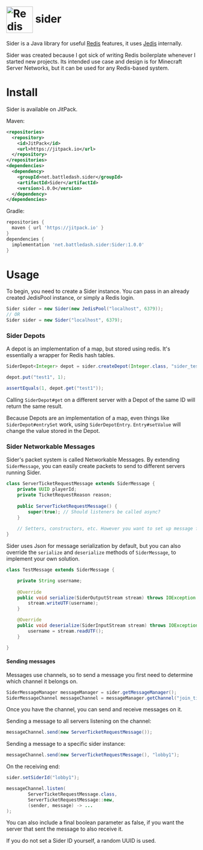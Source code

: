 # <img align="center" src="https://i.battleda.sh/7a727a2213355927dab19f8bec935885.png" alt="Redis Logo" width="70"> sider

Sider is a Java library for useful [Redis](https://redis.io/) features, it uses [Jedis](https://github.com/redis/jedis/) internally.

Sider was created because I got sick of writing Redis boilerplate whenever I started new projects.
Its intended use case and design is for Minecraft Server Networks, but it can be used for any Redis-based system.

# Install

Sider is available on JitPack.

Maven:
```xml
<repositories>
  <repository>
    <id>JitPack</id>
    <url>https://jitpack.io</url>
  </repository>
</repositories>
<dependencies>
  <dependency>
    <groupId>net.battledash.sider</groupId>
    <artifactId>Sider</artifactId>
    <version>1.0.0</version>
  </dependency>
</dependencies>
```

Gradle:
```groovy
repositories {
  maven { url 'https://jitpack.io' }
}
dependencies {
  implementation 'net.battledash.sider:Sider:1.0.0'
}
```

# Usage

To begin, you need to create a Sider instance. You can pass in an already created JedisPool instance,
or simply a Redis login.

```java
Sider sider = new Sider(new JedisPool("localhost", 6379));
// OR
Sider sider = new Sider("localhost", 6379);
```

### Sider Depots

A depot is an implementation of a map, but stored using redis. It's essentially a wrapper for Redis hash tables.
```java
SiderDepot<Integer> depot = sider.createDepot(Integer.class, "sider_test");

depot.put("test1", 1);

assertEquals(1, depot.get("test1"));
```

Calling `SiderDepot#get` on a different server with a Depot of the same ID will return the same result.

Because Depots are an implementation of a map, even things like `SiderDepot#entrySet` work, using `SiderDepotEntry`. `Entry#setValue` will change the value stored in the Depot.

### Sider Networkable Messages

Sider's packet system is called Networkable Messages. By extending `SiderMessage`, you can easily create packets to send to different servers running Sider.

```java
class ServerTicketRequestMessage extends SiderMessage {
    private UUID playerId;
    private TicketRequestReason reason;
    
    public ServerTicketRequestMessage() {
        super(true); // Should listeners be called async?
    }
    
    // Setters, constructors, etc. However you want to set up message fields.
}
```

Sider uses Json for message serialization by default, but you can also override the `serialize` and `deserialize` methods of `SiderMessage`, to implement your own solution.

```java
class TestMessage extends SiderMessage {

    private String username;
    
    @Override
    public void serialize(SiderOutputStream stream) throws IOException {
        stream.writeUTF(username);
    }

    @Override
    public void deserialize(SiderInputStream stream) throws IOException {
        username = stream.readUTF();
    }

}
```

#### Sending messages

Messages use channels, so to send a message you first need to determine which
channel it belongs on.

```java
SiderMessageManager messageManager = sider.getMessageManager();
SiderMessageChannel messageChannel = messageManager.getChannel("join_ticketing");
```

Once you have the channel, you can send and receive messages on it.

Sending a message to all servers listening on the channel:
```java
messageChannel.send(new ServerTicketRequestMessage());
```

Sending a message to a specific sider instance:
```java
messageChannel.send(new ServerTicketRequestMessage(), "lobby1");
```

On the receiving end:
```java
sider.setSiderId("lobby1");

messageChannel.listen(
        ServerTicketRequestMessage.class,
        ServerTicketRequestMessage::new,
        (sender, message) -> ...
);
```

You can also include a final boolean parameter as false, if you want the server that sent the message to also receive it.

If you do not set a Sider ID yourself, a random UUID is used.
